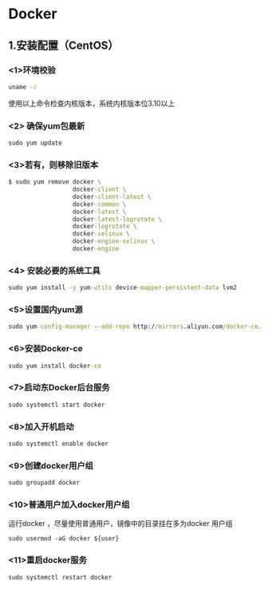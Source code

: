 # Docker

## 1.安装配置（CentOS）

### <1>环境校验

```cmd
uname -r
```

使用以上命令检查内核版本，系统内核版本位3.10以上

### <2> 确保yum包最新

```cmd
sudo yum update
```

### <3>若有，则移除旧版本

```cmd
$ sudo yum remove docker \
                  docker-client \
                  docker-client-latest \
                  docker-common \
                  docker-latest \
                  docker-latest-logrotate \
                  docker-logrotate \
                  docker-selinux \
                  docker-engine-selinux \
                  docker-engine

```

### <4> 安装必要的系统工具

```cmd
sudo yum install -y yum-utils device-mapper-persistent-data lvm2

```

### <5>设置国内yum源

```cmd
sudo yum-config-manager --add-repo http://mirrors.aliyun.com/docker-ce/linux/centos/docker-ce.repo
```

### <6>安装Docker-ce

```cmd
sudo yum install docker-ce
```

### <7>启动东Docker后台服务

```cmd
sudo systemctl start docker
```

### <8>加入开机启动

```cmd
sudo systemctl enable docker
```

### <9>创建docker用户组

```cmd
sudo groupadd docker
```

### <10>普通用户加入docker用户组 

运行docker ，尽量使用普通用户，镜像中的目录挂在多为docker 用户组

```
sudo usermod -aG docker ${user}
```

### <11>重启docker服务

```cmd
sudo systemctl restart docker
```
